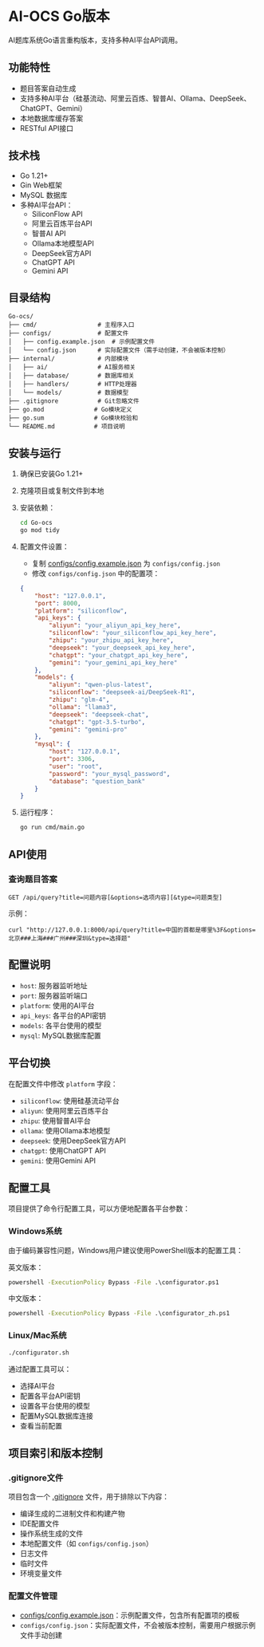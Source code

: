 # AI-OCS Go版本

AI题库系统Go语言重构版本，支持多种AI平台API调用。

## 功能特性

- 题目答案自动生成
- 支持多种AI平台（硅基流动、阿里云百炼、智普AI、Ollama、DeepSeek、ChatGPT、Gemini）
- 本地数据库缓存答案
- RESTful API接口

## 技术栈

- Go 1.21+
- Gin Web框架
- MySQL 数据库
- 多种AI平台API：
  - SiliconFlow API
  - 阿里云百炼平台API
  - 智普AI API
  - Ollama本地模型API
  - DeepSeek官方API
  - ChatGPT API
  - Gemini API

## 目录结构

```
Go-ocs/
├── cmd/                 # 主程序入口
├── configs/             # 配置文件
│   ├── config.example.json  # 示例配置文件
│   └── config.json      # 实际配置文件（需手动创建，不会被版本控制）
├── internal/            # 内部模块
│   ├── ai/              # AI服务相关
│   ├── database/        # 数据库相关
│   ├── handlers/        # HTTP处理器
│   └── models/          # 数据模型
├── .gitignore           # Git忽略文件
├── go.mod              # Go模块定义
├── go.sum              # Go模块校验和
└── README.md           # 项目说明
```

## 安装与运行

1. 确保已安装Go 1.21+

2. 克隆项目或复制文件到本地

3. 安装依赖：
   ```bash
   cd Go-ocs
   go mod tidy
   ```

4. 配置文件设置：
   - 复制 [configs/config.example.json](file:///f:/WEB-PR/Go-ocsBase/configs/config.example.json) 为 `configs/config.json`
   - 修改 `configs/config.json` 中的配置项：
   ```json
   {
       "host": "127.0.0.1",
       "port": 8000,
       "platform": "siliconflow",
       "api_keys": {
           "aliyun": "your_aliyun_api_key_here",
           "siliconflow": "your_siliconflow_api_key_here",
           "zhipu": "your_zhipu_api_key_here",
           "deepseek": "your_deepseek_api_key_here",
           "chatgpt": "your_chatgpt_api_key_here",
           "gemini": "your_gemini_api_key_here"
       },
       "models": {
           "aliyun": "qwen-plus-latest",
           "siliconflow": "deepseek-ai/DeepSeek-R1",
           "zhipu": "glm-4",
           "ollama": "llama3",
           "deepseek": "deepseek-chat",
           "chatgpt": "gpt-3.5-turbo",
           "gemini": "gemini-pro"
       },
       "mysql": {
           "host": "127.0.0.1",
           "port": 3306,
           "user": "root",
           "password": "your_mysql_password",
           "database": "question_bank"
       }
   }
   ```

5. 运行程序：
   ```bash
   go run cmd/main.go
   ```

## API使用

### 查询题目答案

```
GET /api/query?title=问题内容[&options=选项内容][&type=问题类型]
```

示例：
```
curl "http://127.0.0.1:8000/api/query?title=中国的首都是哪里%3F&options=北京###上海###广州###深圳&type=选择题"
```

## 配置说明

- `host`: 服务器监听地址
- `port`: 服务器监听端口
- `platform`: 使用的AI平台
- `api_keys`: 各平台的API密钥
- `models`: 各平台使用的模型
- `mysql`: MySQL数据库配置

## 平台切换

在配置文件中修改 `platform` 字段：
- `siliconflow`: 使用硅基流动平台
- `aliyun`: 使用阿里云百炼平台
- `zhipu`: 使用智普AI平台
- `ollama`: 使用Ollama本地模型
- `deepseek`: 使用DeepSeek官方API
- `chatgpt`: 使用ChatGPT API
- `gemini`: 使用Gemini API

## 配置工具

项目提供了命令行配置工具，可以方便地配置各平台参数：

### Windows系统
由于编码兼容性问题，Windows用户建议使用PowerShell版本的配置工具：

英文版本：
```cmd
powershell -ExecutionPolicy Bypass -File .\configurator.ps1
```

中文版本：
```cmd
powershell -ExecutionPolicy Bypass -File .\configurator_zh.ps1
```

### Linux/Mac系统
```bash
./configurator.sh
```

通过配置工具可以：
- 选择AI平台
- 配置各平台API密钥
- 设置各平台使用的模型
- 配置MySQL数据库连接
- 查看当前配置

## 项目索引和版本控制

### .gitignore文件
项目包含一个 [.gitignore](file:///f:/WEB-PR/Go-ocsBase/.gitignore) 文件，用于排除以下内容：
- 编译生成的二进制文件和构建产物
- IDE配置文件
- 操作系统生成的文件
- 本地配置文件（如 `configs/config.json`）
- 日志文件
- 临时文件
- 环境变量文件

### 配置文件管理
- [configs/config.example.json](file:///f:/WEB-PR/Go-ocsBase/configs/config.example.json)：示例配置文件，包含所有配置项的模板
- `configs/config.json`：实际配置文件，不会被版本控制，需要用户根据示例文件手动创建